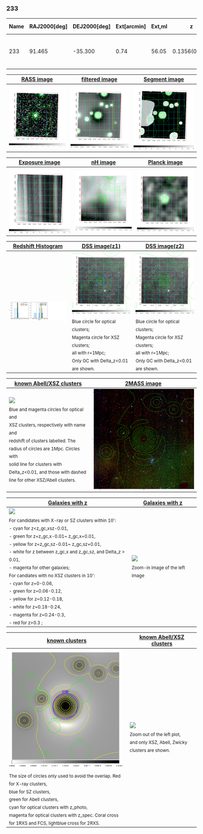 <div STYLE="page-break-after: always;"></div>

### 233

|Name|RAJ2000[deg]|DEJ2000[deg] |Ext[arcmin]| Ext,ml | z | z_src| C|GC(XSZ,Delta_z<0.01)| GC(OPT,Delta_z<0.01)|GC| R_sig[arcmin] | R500[arcmin] | R500[Mpc]| CRsig[c/s] | CR500[c/s] |L500[1E44 erg/s]|F500[1E-12 erg/s/cm^2]| M500[1E14 Msun]|Tx[keV]|Cnt_sig|Beta|Rc[arcmin]|Comment|Alias|
|---|---|---|---|---|---|------|---|--------|---------|----------|---|---|---|---|---|---|---|---|---|---|---|---|---|---|
|233| 91.465| -35.300| 0.74| 56.05| 0.1356(0.005)| z1, z_xsz| B| MCXC, PSZ2, Tar, XB| A, W| A, MCXC, PSZ2, Tar, W, XB| 7.338| 8.337| 1.201| 0.438(0.032)| 0.448(0.033)| 4.162(0.116)| 8.522(0.237)| 5.63(0.08)| 6.49(0.06)| 307.5| 0.909(-0.084+0.063)| 2.462(-0.359+0.260)| -| k007|

|[RASS image](../image/233/233_img.pdf)|[filtered image](../image/233/233_fil.pdf)|[Segment image](../image/233/233_seg.pdf)|
|-------------------|--------------------|-------------------|
| <img src="../image/233/233_img.png" width="300">  | <img src="../image/233/233_fil.png" width="300">   | <img src="../image/233/233_seg.png" width="300">  |

|[Exposure image](../image/233/233_mex.pdf)| [nH image](../image/233/233_nh.pdf)| [Planck image](../image/233/233_p.pdf)|
|-------------------|--------------------|-------------------|
|<img src="../image/233/233_mex.png" width="300">   | <img src="../image/233/233_nh.png" width="300">    | <img src="../image/233/233_p.png" width="300"> |

|[Redshift Histogram](../image/233/233_zg.pdf) | [DSS image(z1)](../image/233/233_dss_z1.pdf)      |  [DSS image(z2)](../image/233/233_dss_z2.pdf)    |
|-------------------|--------------------|-------------------|
|<img src="../image/233/233_zg.png" width="300"> |<img src="../image/233/233_dss_z1.png" width="300"> <sub><br>Blue circle for optical clusters; <br>Magenta circle for XSZ clusters; <br>all with r=1Mpc; <br>Only GC with Delta_z<0.01 are shown. </sub>| <img src="../image/233/233_dss_z2.png" width="300"><sub><br>Blue circle for optical clusters; <br>Magenta circle for XSZ clusters; <br>all with r=1Mpc; <br>Only GC with Delta_z<0.01 are shown. </sub> |

|[known Abell/XSZ clusters](../image/233/233_m.pdf) | [2MASS image](../image/233/233_2mass.pdf)      |
|-------------------|-------------------|
|<img src=../image/233/233_m.png width="300"> <br><sub>Blue and magenta circles for optical and <br>XSZ clusters, respectively with name and <br>redshift of clusters labelled. The <br>radius of circles are 1Mpc. Circles with <br>solid line for clusters with <br>Delta_z<0.01, and those with dashed <br>line for other XSZ/Abell clusters.        </sub>|<img src="../image/233/233_2mass.png" width="300">  |

|[Galaxies with z](../image/233/233_opt_ned.pdf) |[Galaxies with z](../image/233/233_opt_ned_zoom.pdf) |
|-------------------|-------------------|
| <img src=../image/233/233_opt_ned.png width="300"> <br><sub> For candidates with X-ray or SZ clusters within 10': <br> - cyan for z<z_gc,xsz-0.01, <br> - green for z=z_gc,x-0.01~ z_gc,x+0.01, <br> - yellow for z=z_gc,sz-0.01~ z_gc,sz+0.01, <br> - white for z between z_gc,x and z_gc,sz, and Delta_z > 0.01, <br> - magenta for other galaxies; <br>For candiates with no XSZ clusters in 10': <br> - cyan for z=0-0.06, <br> - green for z=0.06-0.12, <br> - yellow for z=0.12-0.18, <br> - white for z=0.18-0.24, <br> - magenta for z=0.24-0.3, <br> - red for z>0.3 ;  </sub>|<img src=../image/233/233_opt_ned_zoom.png width="300">  <br><sub> Zoom-in image of the left image</sub>|

|[known clusters](../image/233/233_gc.pdf) |[known Abell/XSZ clusters](../image/233/233_gc_large.pdf) |
|-------------------|-------------------|
| <img src=../image/233/233_gc.png width="300"> <br><sub> The size of circles only used to avoid the overlap. Red for X-ray clusters, <br> blue for SZ clusters, <br> green for Abell clusters, <br> cyan for optical clusters with z_photo, <br> magenta for optical clusters with z_spec. Coral cross for 1RXS and FCS, lightblue cross for 2RXS. </sub>|<img src=../image/233/233_gc_large.png width="300"> <br><sub> Zoom out of the left plot, <br> and only XSZ, Abell, Zwicky clusters are shown. </sub> |



